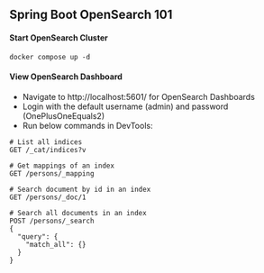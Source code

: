 ## Spring Boot OpenSearch 101

#### Start OpenSearch Cluster
```shell
docker compose up -d
```

#### View OpenSearch Dashboard
- Navigate to http://localhost:5601/ for OpenSearch Dashboards
- Login with the default username (admin) and password (OnePlusOneEquals2)
- Run below commands in DevTools:
```shell
# List all indices
GET /_cat/indices?v

# Get mappings of an index
GET /persons/_mapping

# Search document by id in an index
GET /persons/_doc/1

# Search all documents in an index
POST /persons/_search
{
  "query": {
    "match_all": {}
  }
}
```